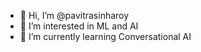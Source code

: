 - 👋 Hi, I’m @pavitrasinharoy
- 👀 I’m interested in ML and AI
- 🌱 I’m currently learning Conversational AI

<!---
pavitrasinharoy/pavitrasinharoy is a ✨ special ✨ repository because its `README.md` (this file) appears on your GitHub profile.
You can click the Preview link to take a look at your changes.
--->
